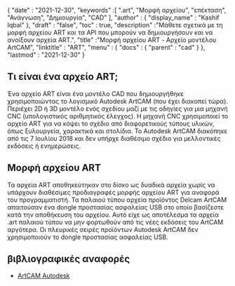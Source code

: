 {
  "date" : "2021-12-30",
  "keywords" :[ ".art", "Μορφή αρχείου", "επέκταση", "Ανάγνωση", "Δημιουργία", "CAD" ],
  "author" : {
    "display_name" : "Kashif Iqbal"
},
  "draft" : "false",
  "toc" : true,
  "description" :"Μάθετε σχετικά με τη μορφή αρχείου ART και τα API που μπορούν να δημιουργήσουν και να ανοίξουν αρχεία ART.",
  "title" :"Μορφή αρχείου ART - Αρχείο μοντέλου ArtCAM",
  "linktitle" : "ART",
  "menu" : {
    "docs" : {
      "parent" : "cad"
}
},
  "lastmod" : "2021-12-30"
}

## Τι είναι ένα αρχείο ART;

Ένα αρχείο ART είναι ένα μοντέλο CAD που δημιουργήθηκε χρησιμοποιώντας το λογισμικό Autodesk ArtCAM (που έχει διακοπεί τώρα). Περιέχει 2D ή 3D μοντέλο ενός σχεδίου μαζί με τις οδηγίες για μια μηχανή CNC (υπολογιστικός αριθμητικός έλεγχος). Η μηχανή CNC χρησιμοποιεί το αρχείο ART για να κόψει το σχέδιο από διαφορετικούς τύπους υλικών, όπως ξυλουργεία, χαρακτικά και στολίδια. Το Autodesk ArtCAM διακόπηκε από τις 7 Ιουλίου 2018 και δεν υπήρχε διαθέσιμο σχέδιο για μελλοντικές εκδόσεις ή ενημερώσεις.

## Μορφή αρχείου ART

Τα αρχεία ART αποθηκεύτηκαν στο δίσκο ως δυαδικά αρχεία χωρίς να υπάρχουν διαθέσιμες προδιαγραφές μορφής αρχείου ART για αναφορά του προγραμματιστή. Τα παλαιού τύπου αρχεία προϊόντος Delcam ArtCAM απαιτούσαν ένα dongle προστασίας ασφαλείας USB στο οποίο βασίζεστε κατά την αποθήκευση του αρχείου. Αυτό είχε ως αποτέλεσμα τα αρχεία .art παλαιού τύπου να μην φορτωθούν από τις νέες εκδόσεις του ArtCAM αργότερα. Οι πλευρικές σειρές προϊόντων Autodesk ArtCAM δεν χρησιμοποιούν το dongle προστασίας ασφαλείας USB.

## βιβλιογραφικές αναφορές

* [ArtCAM Autodesk](https://www.autodesk.com/products/artcam/overview)


